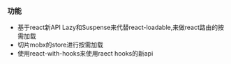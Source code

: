 
### 功能
- 基于react新API Lazy和Suspense来代替react-loadable,来做react路由的按需加载
- 切片mobx的store进行按需加载
- 使用react-with-hooks来使用raect hooks的新api